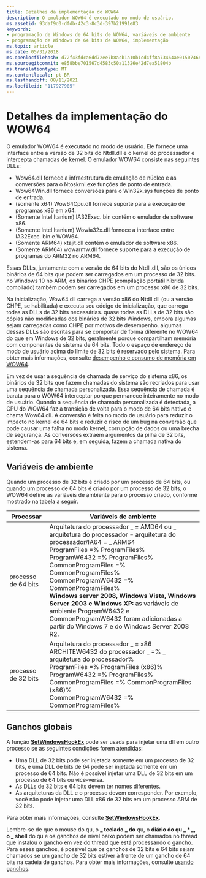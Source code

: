 ```yaml
---
title: Detalhes da implementação do WOW64
description: O emulador WOW64 é executado no modo de usuário.
ms.assetid: 93daf9d0-dfdb-42c3-8c3d-397b21991e83
keywords:
- programação de Windows de 64 bits de WOW64, variáveis de ambiente
- programação de Windows de 64 bits de WOW64, implementação
ms.topic: article
ms.date: 05/31/2018
ms.openlocfilehash: d72f43fdca6dd72ee7b8acb1a10b1cd4ff8a73464ae015074689e9518ae34fff
ms.sourcegitcommit: e858bbe701567d4583c50a11326e42d7ea51804b
ms.translationtype: MT
ms.contentlocale: pt-BR
ms.lasthandoff: 08/11/2021
ms.locfileid: "117927905"
---
```

# <a name="wow64-implementation-details"></a>Detalhes da implementação do WOW64

O emulador WOW64 é executado no modo de usuário. Ele fornece uma interface entre a versão de 32 bits do Ntdll.dll e o kernel do processador e intercepta chamadas de kernel. O emulador WOW64 consiste nas seguintes DLLs:

-   Wow64.dll fornece a infraestrutura de emulação de núcleo e as conversões para o Ntoskrnl.exe funções de ponto de entrada.
-   Wow64Win.dll fornece conversões para o Win32k.sys funções de ponto de entrada.
-   (somente x64) Wow64Cpu.dll fornece suporte para a execução de programas x86 em x64.
-   (Somente Intel Itanium) IA32Exec. bin contém o emulador de software x86.
-   (Somente Intel Itanium) Wowia32x.dll fornece a interface entre IA32Exec. bin e WOW64.
-   (Somente ARM64) xtajit.dll contém o emulador de software x86.
-   (Somente ARM64) wowarmw.dll fornece suporte para a execução de programas do ARM32 no ARM64.

Essas DLLs, juntamente com a versão de 64 bits do Ntdll.dll, são os únicos binários de 64 bits que podem ser carregados em um processo de 32 bits. no Windows 10 no ARM, os binários CHPE (compilação portátil híbrida compilado) também podem ser carregados em um processo x86 de 32 bits.

Na inicialização, Wow64.dll carrega a versão x86 do Ntdll.dll (ou a versão CHPE, se habilitada) e executa seu código de inicialização, que carrega todas as DLLs de 32 bits necessárias. quase todas as DLLs de 32 bits são cópias não modificadas dos binários de 32 bits Windows, embora algumas sejam carregadas como CHPE por motivos de desempenho. algumas dessas DLLs são escritas para se comportar de forma diferente no WOW64 do que em Windows de 32 bits, geralmente porque compartilham memória com componentes de sistema de 64 bits. Todo o espaço de endereço de modo de usuário acima do limite de 32 bits é reservado pelo sistema. Para obter mais informações, consulte [desempenho e consumo de memória em WOW64](performance-and-memory-consumption.md).

Em vez de usar a sequência de chamada de serviço do sistema x86, os binários de 32 bits que fazem chamadas do sistema são recriados para usar uma sequência de chamada personalizada. Essa sequência de chamada é barata para o WOW64 interceptar porque permanece inteiramente no modo de usuário. Quando a sequência de chamada personalizada é detectada, a CPU do WOW64 faz a transição de volta para o modo de 64 bits nativo e chama Wow64.dll. A conversão é feita no modo de usuário para reduzir o impacto no kernel de 64 bits e reduzir o risco de um bug na conversão que pode causar uma falha no modo kernel, corrupção de dados ou uma brecha de segurança. As conversões extraem argumentos da pilha de 32 bits, estendem-as para 64 bits e, em seguida, fazem a chamada nativa do sistema.

## <a name="environment-variables"></a>Variáveis de ambiente

Quando um processo de 32 bits é criado por um processo de 64 bits, ou quando um processo de 64 bits é criado por um processo de 32 bits, o WOW64 define as variáveis de ambiente para o processo criado, conforme mostrado na tabela a seguir.



| Processar                   | Variáveis de ambiente                                                                                                                                                                                                                                                                                                                                                                                                                                                                                              |
|---------------------------|--------------------------------------------------------------------------------------------------------------------------------------------------------------------------------------------------------------------------------------------------------------------------------------------------------------------------------------------------------------------------------------------------------------------------------------------------------------------------------------------------------------------|
| processo de 64 bits<br/> | Arquitetura do processador \_ = AMD64 ou \_ arquitetura do processador = arquitetura do processador/IA64 = \_ ARM64<br/> ProgramFiles =% ProgramFiles%<br/> ProgramW6432 =% ProgramFiles%<br/> CommonProgramFiles =% CommonProgramFiles%<br/> CommonProgramW6432 =% CommonProgramFiles%<br/> **Windows server 2008, Windows Vista, Windows Server 2003 e Windows XP:** as variáveis de ambiente ProgramW6432 e CommonProgramW6432 foram adicionadas a partir do Windows 7 e do Windows Server 2008 R2. <br/> |
| processo de 32 bits<br/> | Arquitetura do processador \_ = x86<br/> ARCHITEW6432 do processador \_ =% \_ arquitetura do processador%<br/> ProgramFiles =% ProgramFiles (x86)%<br/> ProgramW6432 =% ProgramFiles%<br/> CommonProgramFiles =% CommonProgramFiles (x86)%<br/> CommonProgramW6432 =% CommonProgramFiles%<br/>                                                                                                                                                                                                                  |



 

## <a name="global-hooks"></a>Ganchos globais

A função [**SetWindowsHookEx**](/windows/win32/api/winuser/nf-winuser-setwindowshookexa) pode ser usada para injetar uma dll em outro processo se as seguintes condições forem atendidas:

-   Uma DLL de 32 bits pode ser injetada somente em um processo de 32 bits, e uma DLL de bits de 64 pode ser injetada somente em um processo de 64 bits. Não é possível injetar uma DLL de 32 bits em um processo de 64 bits ou vice-versa.
-   As DLLs de 32 bits e 64 bits devem ter nomes diferentes.
-   As arquiteturas da DLL e o processo devem corresponder. Por exemplo, você não pode injetar uma DLL x86 de 32 bits em um processo ARM de 32 bits.

Para obter mais informações, consulte [**SetWindowsHookEx**](/windows/win32/api/winuser/nf-winuser-setwindowshookexa).

Lembre-se de que o mouse do qu, o **\_ teclado** **\_ do** qu, o **diário do qu \_ \* *_,* o \_ shell** do qu e os ganchos de nível baixo podem ser chamados no thread que instalou o gancho em vez do thread que está processando o gancho. Para esses ganchos, é possível que os ganchos de 32 bits e 64 bits sejam chamados se um gancho de 32 bits estiver à frente de um gancho de 64 bits na cadeia de ganchos. Para obter mais informações, consulte [usando ganchos](../winmsg/using-hooks.md).

 

